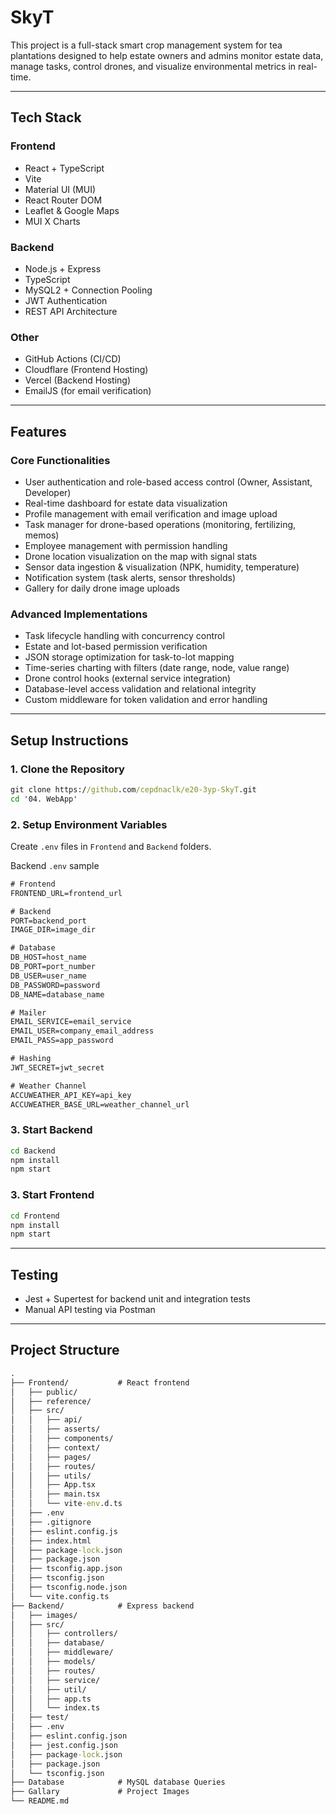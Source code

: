 # SkyT

This project is a full-stack smart crop management system for tea plantations designed to help estate owners and admins monitor estate data, manage tasks, control drones, and visualize environmental metrics in real-time.

---

## Tech Stack

### Frontend
- React + TypeScript
- Vite
- Material UI (MUI)
- React Router DOM
- Leaflet & Google Maps
- MUI X Charts

### Backend
- Node.js + Express
- TypeScript
- MySQL2 + Connection Pooling
- JWT Authentication
- REST API Architecture

### Other
- GitHub Actions (CI/CD)
- Cloudflare (Frontend Hosting)
- Vercel (Backend Hosting)
- EmailJS (for email verification)

---

## Features

### Core Functionalities
- User authentication and role-based access control (Owner, Assistant, Developer)
- Real-time dashboard for estate data visualization
- Profile management with email verification and image upload
- Task manager for drone-based operations (monitoring, fertilizing, memos)
- Employee management with permission handling
- Drone location visualization on the map with signal stats
- Sensor data ingestion & visualization (NPK, humidity, temperature)
- Notification system (task alerts, sensor thresholds)
- Gallery for daily drone image uploads

### Advanced Implementations
- Task lifecycle handling with concurrency control
- Estate and lot-based permission verification
- JSON storage optimization for task-to-lot mapping
- Time-series charting with filters (date range, node, value range)
- Drone control hooks (external service integration)
- Database-level access validation and relational integrity
- Custom middleware for token validation and error handling

---

## Setup Instructions

### 1. Clone the Repository
```cmd
git clone https://github.com/cepdnaclk/e20-3yp-SkyT.git
cd '04. WebApp'
```

### 2. Setup Environment Variables
Create `.env` files in `Frontend` and `Backend` folders.

Backend `.env` sample
```cmd
# Frontend
FRONTEND_URL=frontend_url

# Backend
PORT=backend_port
IMAGE_DIR=image_dir

# Database
DB_HOST=host_name
DB_PORT=port_number
DB_USER=user_name
DB_PASSWORD=password
DB_NAME=database_name

# Mailer
EMAIL_SERVICE=email_service
EMAIL_USER=company_email_address
EMAIL_PASS=app_password

# Hashing
JWT_SECRET=jwt_secret

# Weather Channel
ACCUWEATHER_API_KEY=api_key
ACCUWEATHER_BASE_URL=weather_channel_url
```

### 3. Start Backend
```cmd
cd Backend
npm install
npm start
```

### 3. Start Frontend
```cmd
cd Frontend
npm install
npm start
```

---

## Testing
- Jest + Supertest for backend unit and integration tests
- Manual API testing via Postman

---

## Project Structure
```cmd
.
├── Frontend/           # React frontend
│   ├── public/
│   ├── reference/
│   ├── src/
│   │   ├── api/
│   │   ├── asserts/
│   │   ├── components/
│   │   ├── context/
│   │   ├── pages/
│   │   ├── routes/
│   │   ├── utils/
│   │   ├── App.tsx
│   │   ├── main.tsx
│   │   └── vite-env.d.ts
│   ├── .env
│   ├── .gitignore
│   ├── eslint.config.js
│   ├── index.html
│   ├── package-lock.json
│   ├── package.json
│   ├── tsconfig.app.json
│   ├── tsconfig.json
│   ├── tsconfig.node.json
│   └── vite.config.ts
├── Backend/            # Express backend
│   ├── images/
│   ├── src/
│   │   ├── controllers/
│   │   ├── database/
│   │   ├── middleware/
│   │   ├── models/
│   │   ├── routes/
│   │   ├── service/
│   │   ├── util/
│   │   ├── app.ts
│   │   └── index.ts
│   ├── test/
│   ├── .env
│   ├── eslint.config.json
│   ├── jest.config.json
│   ├── package-lock.json
│   ├── package.json
│   └── tsconfig.json
├── Database            # MySQL database Queries
├── Gallary             # Project Images
└── README.md
```
